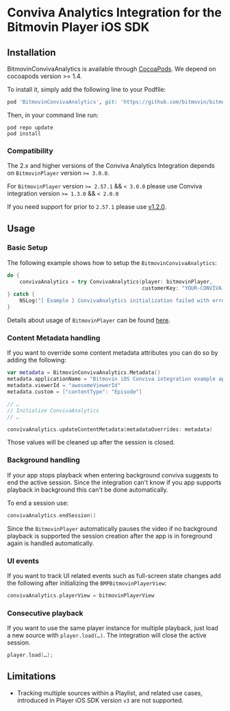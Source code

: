 # Conviva Analytics Integration for the Bitmovin Player iOS SDK

## Installation

BitmovinConvivaAnalytics is available through [CocoaPods](https://cocoapods.org). We depend on cocoapods version >= 1.4.

To install it, simply add the following line to your Podfile:

```ruby
pod 'BitmovinConvivaAnalytics', git: 'https://github.com/bitmovin/bitmovin-player-ios-analytics-conviva.git', tag: '2.0.1'
```

Then, in your command line run:

```
pod repo update
pod install
```

### Compatibility

The 2.x and higher versions of the Conviva Analytics Integration depends on `BitmovinPlayer` version `>= 3.0.0`.

For `BitmovinPlayer` version `>= 2.57.1` && `< 3.0.0` please use Conviva integration version `>= 1.3.0` && `< 2.0.0`

If you need support for prior to `2.57.1` please use [v1.2.0](https://github.com/bitmovin/bitmovin-player-ios-analytics-conviva/tree/1.2.0).

## Usage

### Basic Setup

The following example shows how to setup the `BitmovinConvivaAnalytics`:

```swift
do {
    convivaAnalytics = try ConvivaAnalytics(player: bitmovinPlayer,
                                            customerKey: "YOUR-CONVIVA-CUSTOMER-KEY")
} catch {
    NSLog("[ Example ] ConvivaAnalytics initialization failed with error: \(error)")
}
```

Details about usage of `BitmovinPlayer` can be found [here](https://github.com/bitmovin/bitmovin-player-ios-sdk-cocoapod).

### Content Metadata handling

If you want to override some content metadata attributes you can do so by adding the following:

```swift
var metadata = BitmovinConvivaAnalytics.Metadata()
metadata.applicationName = "Bitmovin iOS Conviva integration example app"
metadata.viewerId = "awesomeViewerId"
metadata.custom = ["contentType": "Episode"]

// …
// Initialize ConvivaAnalytics
// …

convivaAnalytics.updateContentMetadata(metadataOverrides: metadata)
```

Those values will be cleaned up after the session is closed.

### Background handling

If your app stops playback when entering background conviva suggests to end the active session.
Since the integration can't know if you app supports playback in background this can't be done automatically.

To end a session use:

```swift
convivaAnalytics.endSession()
```

Since the `BitmovinPlayer` automatically pauses the video if no background playback is supported the session creation after
the app is in foreground again is handled automatically.

### UI events

If you want to track UI related events such as full-screen state changes add the following after initializing the `BMPBitmovinPlayerView`:

```swift
convivaAnalytics.playerView = bitmovinPlayerView
```

### Consecutive playback

If you want to use the same player instance for multiple playback, just load a new source with `player.load(…)`. The integration will close the active session.

```swift
player.load(…);
```

## Limitations

- Tracking multiple sources within a Playlist, and related use cases, introduced in Player iOS SDK version `v3` are not supported.
